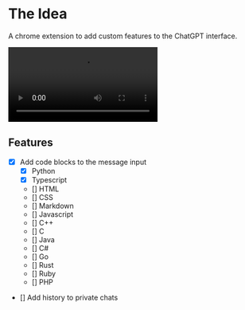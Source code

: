 # The Idea

A chrome extension to add custom features to the ChatGPT interface.

![Showcase](showcase.mov)

## Features

- [x] Add code blocks to the message input
  - [x] Python
  - [x] Typescript
  - [] HTML
  - [] CSS
  - [] Markdown
  - [] Javascript
  - [] C++
  - [] C
  - [] Java
  - [] C#
  - [] Go
  - [] Rust
  - [] Ruby
  - [] PHP

- [] Add history to private chats